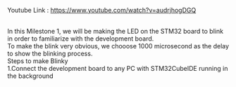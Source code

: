 Youtube Link : https://www.youtube.com/watch?v=audrjhogDGQ

<br />In this Milestone 1, we will be making the LED on the STM32 board to blink in order to familiarize with the development board.
<br />To make the blink very obvious, we chooose 1000 microsecond as the delay to show the blinking process.
<br /> Steps to make Blinky
<br /> 1.Connect the development board to any PC with STM32CubeIDE running in the background
<br /> 


